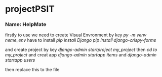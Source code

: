 # projectPSIT
### Name: HelpMate
firstly to use we need to create Visual Envronment by key *py -m venv neme_env*
have to install
*pip install Django* 
*pip install django-crispy-forms*

and create project by key *django-admin startproject my_project* 
then *cd to my_project* and creat app *django-admin startapp items* and *django-admin startapp users*

then replace this to the file




